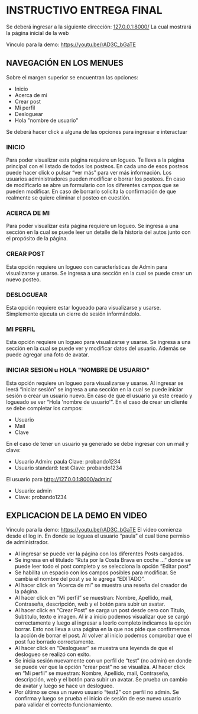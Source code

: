 # INSTRUCTIVO ENTREGA FINAL
Se deberá ingresar a la siguiente dirección: [127.0.0.1:8000/](http://127.0.0.1:8000/)
La cual mostrará la página inicial de la web

Vínculo para la demo: https://youtu.be/rAD3C_bGaTE

## NAVEGACIÓN EN LOS MENUES
Sobre el margen superior se encuentran las opciones:
-	Inicio
-	Acerca de mi 
-	Crear post 
-	Mi perfil 
-	Desloguear
-	Hola "nombre de usuario"

Se deberá hacer click a alguna de las opciones para ingresar e interactuar

### INICIO
Para poder visualizar esta página requiere un logueo.
Te lleva a la página principal con el listado de todos los posteos. 
En cada uno de esos posteos puede hacer click o pulsar “ver más”  para ver más información.
Los usuarios administradores pueden modificar o borrar los posteos. En caso de modificarlo se abre un formulario con los diferentes campos que se pueden modificar. En caso de borrarlo solicita la confirmación de que realmente se quiere eliminar el posteo en cuestión.

### ACERCA DE MI 
Para poder visualizar esta página requiere un logueo.
Se ingresa a una sección en la cual se puede leer un detalle de la historia del autos junto con el propósito de la página.

### CREAR POST 
Esta opción requiere un logueo con características de Admin para visualizarse y usarse.
Se ingresa a una sección en la cual se puede crear un nuevo posteo.

### DESLOGUEAR 
Esta opción requiere estar logueado para visualizarse y usarse.
Simplemente ejecuta un cierre de sesión informándolo.

### MI PERFIL 
Esta opción requiere un logueo para visualizarse y usarse.
Se ingresa a una sección en la cual se puede ver y modificar datos del usuario. Además se puede agregar una foto de avatar.

### INICIAR SESION u HOLA "NOMBRE DE USUARIO"
Esta opción requiere un logueo para visualizarse y usarse.
Al ingresar se leerá “iniciar sesión” se ingresa a una sección en la cual se puede iniciar sesión o crear un usuario nuevo. En caso de que el usuario ya este creado y logueado se ver “Hola 'nombre de usuario'”.
En el caso de crear un cliente se debe completar los campos:
-	Usuario
-	Mail 
-	Clave

En el caso de tener un usuario ya generado se debe ingresar con un mail y clave:
-	Usuario Admin: paula Clave: probando1234
-	Usuario standard: test Clave: probando1234

El usuario para http://127.0.0.1:8000/admin/
- Usuario: admin
- Clave: probando1234


## EXPLICACION DE LA DEMO EN VIDEO
Vínculo para la demo: https://youtu.be/rAD3C_bGaTE
El video comienza desde el log in. En donde se loguea el usuario “paula” el cual tiene permiso de administrador.
- Al ingresar se puede ver la página con los diferentes Posts cargados. 
- Se ingresa en el titulado “Ruta por la Costa Brava en coche …” donde se puede leer todo el post completo y se selecciona la opción “Editar post” 
- Se habilita un espacio con los campos posibles para modificar. Se cambia el nombre del post y se le agrega “EDITADO”. 
- Al hacer click en “Acerca de mi” se muestra una reseña del creador de la página.
- Al hacer click en “Mi perfil” se muestran: Nombre, Apellido, mail, Contraseña, descripción, web y el botón para subir un avatar. 
- Al hacer click en “Crear Post” se carga un post desde cero con Titulo, Subtitulo, texto e imagen. Al ir a inicio podemos visualizar que se cargó correctamente y luego al ingresar a leerlo completo indicamos la opción borrar. Esto nos lleva a una página en la que nos pide que confirmemos la acción de borrar el post. Al volver al inicio podemos comprobar que el post fue borrado correctamente. 
- Al hacer click en “Desloguear” se muestra una leyenda de que el deslogueo se realizó con exito.
- Se inicia sesión nuevamente con un perfil de “test” (no admin) en donde se puede ver que la opción “crear post” no se visualiza. Al hacer click en “Mi perfil” se muestran: Nombre, Apellido, mail, Contraseña, descripción, web y el botón para subir un avatar. Se prueba un cambio de avatar y luego se hace un deslogueo.
- Por último se crea un nuevo usuario “test2” con perfil no admin. Se confirma y luego se prueba el inicio de sesión de ese nuevo usuario para validar el correcto funcionamiento.